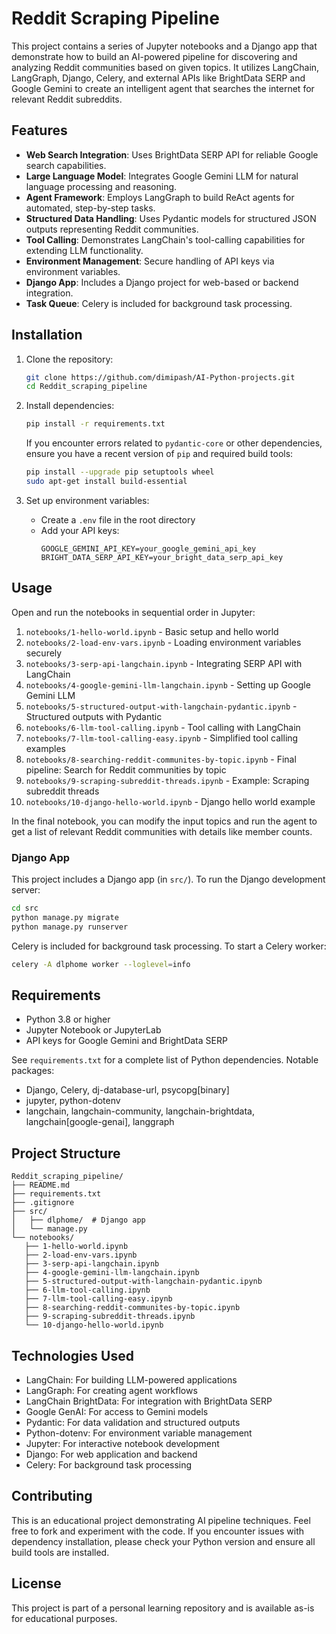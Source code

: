 # Reddit Scraping Pipeline

This project contains a series of Jupyter notebooks and a Django app that demonstrate how to build an AI-powered pipeline for discovering and analyzing Reddit communities based on given topics. It utilizes LangChain, LangGraph, Django, Celery, and external APIs like BrightData SERP and Google Gemini to create an intelligent agent that searches the internet for relevant Reddit subreddits.

## Features

- **Web Search Integration**: Uses BrightData SERP API for reliable Google search capabilities.
- **Large Language Model**: Integrates Google Gemini LLM for natural language processing and reasoning.
- **Agent Framework**: Employs LangGraph to build ReAct agents for automated, step-by-step tasks.
- **Structured Data Handling**: Uses Pydantic models for structured JSON outputs representing Reddit communities.
- **Tool Calling**: Demonstrates LangChain's tool-calling capabilities for extending LLM functionality.
- **Environment Management**: Secure handling of API keys via environment variables.
- **Django App**: Includes a Django project for web-based or backend integration.
- **Task Queue**: Celery is included for background task processing.

## Installation

1. Clone the repository:
   ```bash
   git clone https://github.com/dimipash/AI-Python-projects.git
   cd Reddit_scraping_pipeline
   ```

2. Install dependencies:
   ```bash
   pip install -r requirements.txt
   ```
   If you encounter errors related to `pydantic-core` or other dependencies, ensure you have a recent version of `pip` and required build tools:
   ```bash
   pip install --upgrade pip setuptools wheel
   sudo apt-get install build-essential
   ```

3. Set up environment variables:
   - Create a `.env` file in the root directory
   - Add your API keys:
     ```
     GOOGLE_GEMINI_API_KEY=your_google_gemini_api_key
     BRIGHT_DATA_SERP_API_KEY=your_bright_data_serp_api_key
     ```

## Usage

Open and run the notebooks in sequential order in Jupyter:

1. `notebooks/1-hello-world.ipynb` - Basic setup and hello world
2. `notebooks/2-load-env-vars.ipynb` - Loading environment variables securely
3. `notebooks/3-serp-api-langchain.ipynb` - Integrating SERP API with LangChain
4. `notebooks/4-google-gemini-llm-langchain.ipynb` - Setting up Google Gemini LLM
5. `notebooks/5-structured-output-with-langchain-pydantic.ipynb` - Structured outputs with Pydantic
6. `notebooks/6-llm-tool-calling.ipynb` - Tool calling with LangChain
7. `notebooks/7-llm-tool-calling-easy.ipynb` - Simplified tool calling examples
8. `notebooks/8-searching-reddit-communites-by-topic.ipynb` - Final pipeline: Search for Reddit communities by topic
9. `notebooks/9-scraping-subreddit-threads.ipynb` - Example: Scraping subreddit threads
10. `notebooks/10-django-hello-world.ipynb` - Django hello world example

In the final notebook, you can modify the input topics and run the agent to get a list of relevant Reddit communities with details like member counts.

### Django App

This project includes a Django app (in `src/`). To run the Django development server:

```bash
cd src
python manage.py migrate
python manage.py runserver
```

Celery is included for background task processing. To start a Celery worker:

```bash
celery -A dlphome worker --loglevel=info
```

## Requirements

- Python 3.8 or higher
- Jupyter Notebook or JupyterLab
- API keys for Google Gemini and BrightData SERP

See `requirements.txt` for a complete list of Python dependencies. Notable packages:

- Django, Celery, dj-database-url, psycopg[binary]
- jupyter, python-dotenv
- langchain, langchain-community, langchain-brightdata, langchain[google-genai], langgraph

## Project Structure

```
Reddit_scraping_pipeline/
├── README.md
├── requirements.txt
├── .gitignore
├── src/
│   ├── dlphome/  # Django app
│   └── manage.py
└── notebooks/
   ├── 1-hello-world.ipynb
   ├── 2-load-env-vars.ipynb
   ├── 3-serp-api-langchain.ipynb
   ├── 4-google-gemini-llm-langchain.ipynb
   ├── 5-structured-output-with-langchain-pydantic.ipynb
   ├── 6-llm-tool-calling.ipynb
   ├── 7-llm-tool-calling-easy.ipynb
   ├── 8-searching-reddit-communites-by-topic.ipynb
   ├── 9-scraping-subreddit-threads.ipynb
   └── 10-django-hello-world.ipynb
```

## Technologies Used

- LangChain: For building LLM-powered applications
- LangGraph: For creating agent workflows
- LangChain BrightData: For integration with BrightData SERP
- Google GenAI: For access to Gemini models
- Pydantic: For data validation and structured outputs
- Python-dotenv: For environment variable management
- Jupyter: For interactive notebook development
- Django: For web application and backend
- Celery: For background task processing

## Contributing

This is an educational project demonstrating AI pipeline techniques. Feel free to fork and experiment with the code. If you encounter issues with dependency installation, please check your Python version and ensure all build tools are installed.

## License

This project is part of a personal learning repository and is available as-is for educational purposes.
